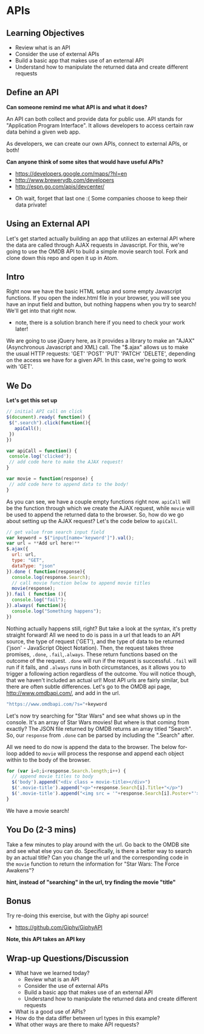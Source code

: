 # APIs

## Learning Objectives

- Review what is an API
- Consider the use of external APIs
- Build a basic app that makes use of an external API
- Understand how to manipulate the returned data and create different requests

## Define an API

**Can someone remind me what API is and what it does?**

An API can both collect and provide data for public use.  API stands for "Application Program Interface".  It allows developers to access certain raw data behind a given web app.

As developers, we can create our own APIs, connect to external APIs, or both!

**Can anyone think of some sites that would have useful APIs?**

* https://developers.google.com/maps/?hl=en
* http://www.brewerydb.com/developers
* http://espn.go.com/apis/devcenter/
- Oh wait, forget that last one :(
  Some companies choose to keep their data private!

## Using an External API

Let's get started actually building an app that utilizes an external API where the data are called through AJAX requests in Javascript. For this, we're going to use the OMDB API to build a simple movie search tool.  Fork and clone down this repo and open it up in Atom.

## Intro

Right now we have the basic HTML setup and some empty Javascript functions.  If you open the index.html file in your browser, you will see you have an input field and button, but nothing happens when you try to search! We'll get into that right now.
* note, there is a solution branch here if you need to check your work later!

We are going to use jQuery here, as it provides a library to make an "AJAX" (Asynchronous Javascript and XML) call.  The "$.ajax" allows us to make the usual HTTP requests: 'GET' 'POST' 'PUT' 'PATCH' 'DELETE', depending on the access we have for a given API.  In this case, we're going to work with 'GET'.

## We Do
**Let's get this set up**

```javascript
// initial API call on click
$(document).ready( function() {
 $(".search").click(function(){
   apiCall();
 })
})

var apiCall = function() {
 console.log('clicked');
 // add code here to make the AJAX request!
}

var movie = function(response) {
 // add code here to append data to the body!
}
```

As you can see, we have a couple empty functions right now. ```apiCall``` will be the function through which we create the AJAX request, while ```movie``` will be used to append the returned data to the browser. So, how do we go about setting up the AJAX request? Let's the code below to ```apiCall```.

```javascript
// get value from search input field
var keyword = $("input[name='keyword']").val();
var url = **Add url here!**
$.ajax({
  url: url,
  type: "GET",
  dataType: "json"
}).done ( function(response){
  console.log(response.Search);
  // call movie function below to append movie titles
  movie(response);
}).fail ( function (){
  console.log("fail");
}).always( function(){
  console.log("Something happens");
})
```
Nothing actually happens still, right? But take a look at the syntax, it's pretty straight forward! All we need to do is pass in a url that leads to an API source, the type of request ('GET'), and the type of data to be returned ('json' - JavaScript Object Notation).  Then, the request takes three promises, ```.done```, ```.fail```,```.always```.  These return functions based on the outcome of the request.  ```.done``` will run if the request is successful.  ```.fail``` will run if it fails, and ```.always``` runs in both circumstances, as it allows you to trigger a following action regardless of the outcome. You will notice though, that we haven't included an actual url! Most API urls are fairly similar, but there are often subtle differences.  Let's go to the OMDB api page, http://www.omdbapi.com/, and add in the url.

```javascript
"https://www.omdbapi.com/?s="+keyword
```

Let's now try searching for "Star Wars" and see what shows up in the console.  It's an array of Star Wars movies! But where is that coming from exactly?
The JSON file returned by OMDB returns an array titled "Search".  So, our ```response``` from ```.done``` can be parsed by including the ".Search" after.

All we need to do now is append the data to the browser.  The below for-loop added to ```movie``` will process the response and append each object within to the body of the browser.

```javascript
for (var i=0;i<response.Search.length;i++) {
  // append movie titles to body
  $('body').append("<div class = movie-title></div>")
  $('.movie-title').append("<p>"+response.Search[i].Title+"</p>")
  $('.movie-title').append("<img src = '"+response.Search[i].Poster+"'>")
}
```

We have a movie search!

## You Do (2-3 mins)
Take a few minutes to play around with the url.  Go back to the OMDB site and see what else you can do.  Specifically, is there a better way to search by an actual title? Can you change the url and the corresponding code in the ```movie``` function to return the information for "Star Wars: The Force Awakens"?

**hint, instead of "searching" in the url, try finding the movie "title"**

## Bonus

Try re-doing this exercise, but with the Giphy api source!
* https://github.com/Giphy/GiphyAPI

**Note, this API takes an API key**

## Wrap-up Questions/Discussion

* What have we learned today?
  - Review what is an API
  - Consider the use of external APIs
  - Build a basic app that makes use of an external API
  - Understand how to manipulate the returned data and create different requests
* What is a good use of APIs?
* How do the data differ between url types in this example?
* What other ways are there to make API requests?
